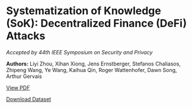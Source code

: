 # Systematization of Knowledge (SoK): Decentralized Finance (DeFi) Attacks

*Accepted by 44th IEEE Symposium on Security and Privacy*

**Authors:** Liyi Zhou, Xihan Xiong, Jens Ernstberger, Stefanos Chaliasos, Zhipeng Wang, Ye Wang, Kaihua Qin, Roger Wattenhofer, Dawn Song, Arthur Gervais

[View PDF](dataset/SoKDeFiAttacks.pdf)

[Download Dataset](dataset/defi_sok.db)